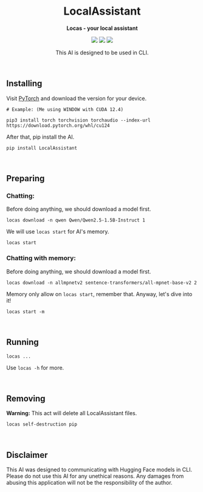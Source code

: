 <div align="center">

# LocalAssistant

**Locas - your local assistant**

[![][latest-release-shield]][latest-release-url]
[![][latest-commit-shield]][latest-commit-url]
[![][python-shield]][python-url]

[latest-release-shield]: https://badgen.net/github/release/Linos1391/LocalAssistant/development?icon=github
[latest-release-url]: https://github.com/Linos1391/LocalAssistant/releases/latest
[latest-commit-shield]: https://badgen.net/github/last-commit/Linos1391/LocalAssistant/main?icon=github
[latest-commit-url]: https://github.com/Linos1391/LocalAssistant/commits/main
[python-shield]: https://img.shields.io/badge/python-3.10+-yellow
[python-url]: https://www.python.org/downloads/

This AI is designed to be used in CLI.

</div>

<br>

## Installing

Visit [PyTorch](https://pytorch.org/get-started/locally/) and download the version for your device.

```
# Example: (Me using WINDOW with CUDA 12.4)

pip3 install torch torchvision torchaudio --index-url https://download.pytorch.org/whl/cu124
```

After that, pip install the AI.

```
pip install LocalAssistant
```

<br>

## Preparing

### Chatting:

Before doing anything, we should download a model first.

```
locas download -n qwen Qwen/Qwen2.5-1.5B-Instruct 1
```

We will use `locas start` for AI's memory.

```
locas start
```

### Chatting with memory:

Before doing anything, we should download a model first.

```
locas download -n allmpnetv2 sentence-transformers/all-mpnet-base-v2 2
```

Memory only allow on `locas start`, remember that. Anyway, let's dive into it!

```
locas start -m
```

<br>

## Running

```
locas ...
```

Use `locas -h` for more.

<br>

## Removing

**Warning:** This act will delete all LocalAssistant files.

```
locas self-destruction pip
```

<br>

## Disclaimer

This AI was designed to communicating with Hugging Face models in CLI. Please do not use this AI for any unethical reasons. Any damages from abusing this application will not be the responsibility of the author.